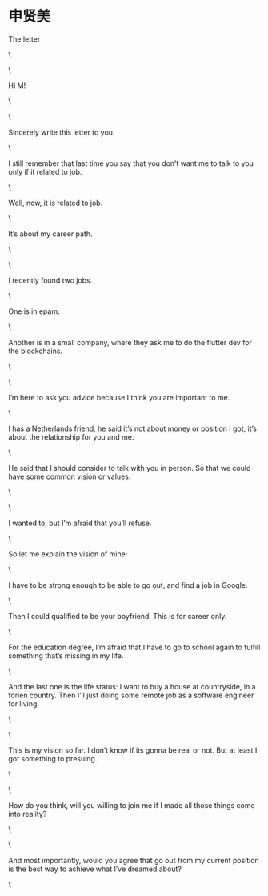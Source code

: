 # 申贤美

The letter

\


\


Hi M!

\


\


Sincerely write this letter to you.

\


I still remember that last time you say that you don’t want me to talk to you only if it related to job.

\


Well, now, it is related to job.

\


It’s about my career path.

\


\


I recently found two jobs.&#x20;

\


One is in epam.&#x20;

\


Another is in a small company, where they ask me to do the flutter dev for the blockchains.

\


\


I’m here to ask you advice because I think you are important to me.&#x20;

\


I has a Netherlands friend, he said it’s not about money or position I got, it’s about the relationship for you and me.

\


He said that I should consider to talk with you in person. So that we could have some common vision or values.

\


\


I wanted to, but I’m afraid that you’ll refuse.

\


So let me explain the vision of mine:

\


I have to be strong enough to be able to go out, and find a job in Google.

\


Then I could qualified to be your boyfriend. This is for career only.

\


For the education degree, I’m afraid that I have to go to school again to fulfill something that’s missing in my life.

\


And the last one is the life status: I want to buy a house at countryside, in a forien country. Then I’ll just doing some remote job as a software engineer for living.

\


\


This is my vision so far. I don’t know if its gonna be real or not. But at least I got something to presuing.

\


\


How do you think, will you willing to join me if I made all those things come into reality?

\


\


And most importantly, would you agree that go out from my current position is the best way to achieve what I’ve dreamed about?

\
